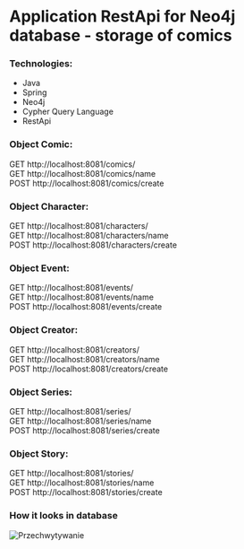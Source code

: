 # Application RestApi for Neo4j database - storage of comics

### Technologies:
* Java
* Spring
* Neo4j
* Cypher Query Language
* RestApi

### Object Comic:  
GET http://localhost:8081/comics/  <br>
GET http://localhost:8081/comics/name <br>
POST http://localhost:8081/comics/create <br>
 
### Object Character:  
GET http://localhost:8081/characters/  <br>
GET http://localhost:8081/characters/name <br>
POST http://localhost:8081/characters/create <br>
 
### Object Event: 
GET http://localhost:8081/events/ <br>
GET http://localhost:8081/events/name <br>
POST http://localhost:8081/events/create <br>
 
### Object Creator: 
GET http://localhost:8081/creators/ <br>
GET http://localhost:8081/creators/name <br>
POST http://localhost:8081/creators/create <br>
 
### Object Series: 
GET http://localhost:8081/series/ <br>
GET http://localhost:8081/series/name <br>
POST http://localhost:8081/series/create <br>
 
### Object Story: 
GET http://localhost:8081/stories/ <br>
GET http://localhost:8081/stories/name <br>
POST http://localhost:8081/stories/create <br>

### How it looks in database
![Przechwytywanie](https://user-images.githubusercontent.com/37865264/108840091-2a6a6900-75d6-11eb-8776-3149c38aa8e9.PNG)
